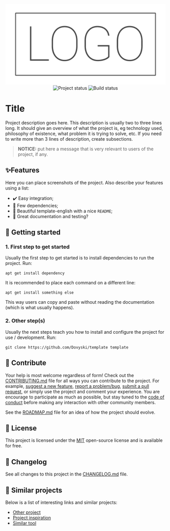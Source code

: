 <p align="center">
    <img width="800" src=".github/logo.png" title="Project logo"><br />
    <img src="https://img.shields.io/maintenance/yes/2022?style=for-the-badge" title="Project status">
    <img src="https://img.shields.io/github/workflow/status/Dovyski/template/ci.uffs.cc?label=Build&logo=github&logoColor=white&style=for-the-badge" title="Build status">
</p>

# Title

Project description goes here. This description is usually two to three lines long. It should give an overview of what the project is, eg technology used, philosophy of existence, what problem it is trying to solve, etc. If you need to write more than 3 lines of description, create subsections.

> **NOTICE:** put here a message that is very relevant to users of the project, if any.

## ✨Features

Here you can place screenshots of the project. Also describe your features using a list:

* ✔️ Easy integration;
* 🥢 Few dependencies;
* 🎨 Beautiful template-english with a nice `README`;
* 🖖 Great documentation and testing?

## 🚀 Getting started

### 1. First step to get started

Usually the first step to get started is to install dependencies to run the project. Run:

```
apt get install dependency
```

It is recommended to place each command on a different line:

```
apt get install something else
```

This way users can copy and paste without reading the documentation (which is what usually happens).

### 2. Other step(s)

Usually the next steps teach you how to install and configure the project for use / development. Run:

```
git clone https://github.com/Dovyski/template template
```

## 🤝 Contribute

Your help is most welcome regardless of form! Check out the [CONTRIBUTING.md](CONTRIBUTING.md) file for all ways you can contribute to the project. For example, [suggest a new feature](https://github.com/Dovyski/template/issues/new?assignees=&labels=&template-english=feature_request.md&title=), [report a problem/bug](https://github.com/Dovyski/template/issues/new?assignees=&labels=bug&template-english=bug_report.md&title=), [submit a pull request](https://help.github.com/en/github/collaborating-with-issues-and-pull-requests/about-pull-requests), or simply use the project and comment your experience. You are encourage to participate as much as possible, but stay tuned to the [code of conduct](./CODE_OF_CONDUCT.md) before making any interaction with other community members.

See the [ROADMAP.md](ROADMAP.md) file for an idea of how the project should evolve.

## 🎫 License

This project is licensed under the [MIT](https://choosealicense.com/licenses/mit/) open-source license and is available for free.

## 🧬 Changelog

See all changes to this project in the [CHANGELOG.md](CHANGELOG.md) file.

## 🧪 Similar projects

Below is a list of interesting links and similar projects:

* [Other project](https://github.com/project)
* [Project inspiration](https://github.com/project)
* [Similar tool](https://github.com/project)
